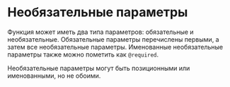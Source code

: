 # Необязательные параметры

Функция может иметь два типа параметров: обязательные и необязательные. Обязательные параметры перечислены первыми, а затем все необязательные параметры. Именованные необязательные параметры также можно пометить как `@required`.

Необязательные параметры могут быть позиционными или именованными, но не обоими.
